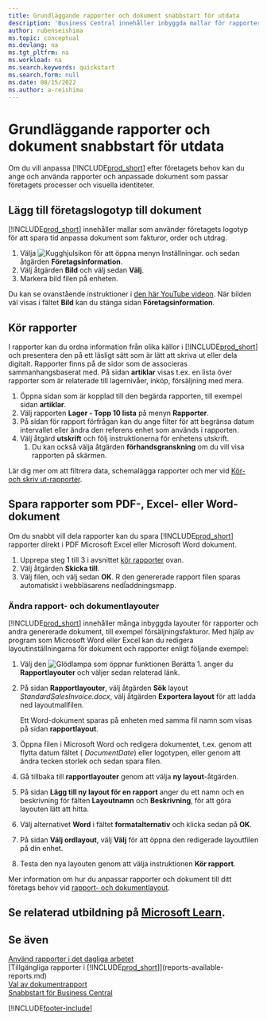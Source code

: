 ```yaml
---
title: Grundläggande rapporter och dokument snabbstart för utdata
description: 'Business Central innehåller inbyggda mallar för rapporter och dokument, med många anpassningsalternativ som du kan använda för att anpassa dem efter företagets behov.'
author: rubenseishima
ms.topic: conceptual
ms.devlang: na
ms.tgt_pltfrm: na
ms.workload: na
ms.search.keywords: quickstart
ms.search.form: null
ms.date: 08/15/2022
ms.author: a-reishima
---
```


# <a name="basic-reports-and-documents-output-quick-start"></a><a name="basic-reports-and-documents-output-quick-start"></a><a name="basic-reports-and-documents-output-quick-start"></a>Grundläggande rapporter och dokument snabbstart för utdata

Om du vill anpassa [!INCLUDE[prod_short](includes/prod_short.md)] efter företagets behov kan du ange och använda rapporter och anpassade dokument som passar företagets processer och visuella identiteter.

## <a name="add-your-company-logo-to-documents"></a><a name="add-your-company-logo-to-documents"></a><a name="add-your-company-logo-to-documents"></a>Lägg till företagslogotyp till dokument

[!INCLUDE[prod_short](includes/prod_short.md)] innehåller mallar som använder företagets logotyp för att spara tid anpassa dokument som fakturor, order och utdrag.

1. Välja ![Kugghjulsikon för att öppna menyn Inställningar.](media/ui-experience/settings_icon_small.png) och sedan åtgärden **Företagsinformation**.
2. Välj åtgärden **Bild** och välj sedan **Välj**.
3. Markera bild filen på enheten.

Du kan se ovanstående instruktioner i [den här YouTube videon](https://www.youtube.com/watch?v=AatXbKF1NGg). När bilden väl visas i fältet **Bild** kan du stänga sidan **Företagsinformation**.

## <a name="run-reports"></a><a name="run-reports"></a><a name="run-reports"></a>Kör rapporter

I rapporter kan du ordna information från olika källor i [!INCLUDE[prod_short](includes/prod_short.md)] och presentera den på ett läsligt sätt som är lätt att skriva ut eller dela digitalt. Rapporter finns på de sidor som de associeras sammanhangsbaserat med. På sidan **artiklar** visas t.ex. en lista över rapporter som är relaterade till lagernivåer, inköp, försäljning med mera.

1. Öppna sidan som är kopplad till den begärda rapporten, till exempel sidan **artiklar**.
2. Välj rapporten **Lager - Topp 10 lista** på menyn **Rapporter**.
3. På sidan för rapport förfrågan kan du ange filter för att begränsa datum intervallet eller ändra den referens enhet som används i rapporten.
4. Välj åtgärd **utskrift** och följ instruktionerna för enhetens utskrift.
    1. Du kan också välja åtgärden **förhandsgranskning** om du vill visa rapporten på skärmen.

Lär dig mer om att filtrera data, schemalägga rapporter och mer vid [Kör- och skriv ut-rapporter](ui-work-report.md).

## <a name="save-reports-as-pdf-excel-or-word-documents"></a><a name="save-reports-as-pdf-excel-or-word-documents"></a><a name="save-reports-as-pdf-excel-or-word-documents"></a>Spara rapporter som PDF-, Excel- eller Word-dokument

Om du snabbt vill dela rapporter kan du spara [!INCLUDE[prod_short](includes/prod_short.md)] rapporter direkt i PDF Microsoft Excel eller Microsoft Word dokument.

1. Upprepa steg 1 till 3 i avsnittet [kör rapporter](#run-reports) ovan.
2. Välj åtgärden **Skicka till**.
3. Välj filen, och välj sedan **OK**.
R den genererade rapport filen sparas automatiskt i webbläsarens nedĺaddningsmapp.

### <a name="change-report-and-document-layouts"></a><a name="change-report-and-document-layouts"></a><a name="change-report-and-document-layouts"></a>Ändra rapport- och dokumentlayouter

[!INCLUDE[prod_short](includes/prod_short.md)] innehåller många inbyggda layouter för rapporter och andra genererade dokument, till exempel försäljningsfakturor. Med hjälp av program som Microsoft Word eller Excel kan du redigera layoutinställningarna för dokument och rapporter enligt följande exempel:

1. Välj den ![Glödlampa som öppnar funktionen Berätta 1.](media/ui-search/search_small.png "Berätta för mig vad du vill göra") anger du **Rapportlayouter** och väljer sedan relaterad länk.
2. På sidan **Rapportlayouter**, välj åtgärden **Sök** layout *StandardSalesInvoice.docx*, välj åtgärden **Exportera layout** för att ladda ned layoutmallfilen.

    Ett Word-dokument sparas på enheten med samma fil namn som visas på sidan **rapportlayout**.
3. Öppna filen i Microsoft Word och redigera dokumentet, t.ex. genom att flytta datum fältet ( *DocumentDate*) eller logotypen, eller genom att ändra tecken storlek och sedan spara filen.
4. Gå tillbaka till **rapportlayouter** genom att välja **ny layout**-åtgärden.
5. På sidan **Lägg till ny layout för en rapport** anger du ett namn och en beskrivning för fälten **Layoutnamn** och **Beskrivning**, för att göra layouten lätt att hitta.
6. Välj alternativet **Word** i fältet **formatalternativ** och klicka sedan på **OK**.
7. På sidan **Välj ordlayout**, välj **Välj** för att öppna den redigerade layoutfilen på din enhet.
8. Testa den nya layouten genom att välja instruktionen **Kör rapport**.

Mer information om hur du anpassar rapporter och dokument till ditt företags behov vid [rapport- och dokumentlayout](ui-manage-report-layouts.md).

## <a name="see-related-training-at-microsoft-learn"></a><a name="see-related-training-at-microsoft-learn"></a><a name="see-related-training-at-microsoft-learn"></a>Se relaterad utbildning på [Microsoft Learn](/learn/modules/work-with-reports/).

## <a name="see-also"></a><a name="see-also"></a><a name="see-also"></a>Se även

[Använd rapporter i det dagliga arbetet](reports-use-reports.md)  
[Tillgängliga rapporter i [!INCLUDE[prod_short](includes/prod_short.md)]](reports-available-reports.md)  
[Val av dokumentrapport](across-report-selections.md)  
[Snabbstart för Business Central](quick-start-business-central.md)  

[!INCLUDE[footer-include](includes/footer-banner.md)]
